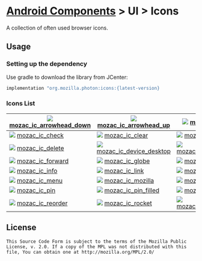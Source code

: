 # [Android Components](../../../README.md) > UI > Icons

A collection of often used browser icons.

## Usage

### Setting up the dependency

Use gradle to download the library from JCenter:

```Groovy
implementation "org.mozilla.photon:icons:{latest-version}
```

### Icons List

| ![](https://github.com/wajahatkarim3/android-components/blob/master/components/ui/icons/png/mozac_ic_arrowhead_down.png) [mozac_ic_arrowhead_down](https://github.com/wajahatkarim3/android-components/blob/master/components/ui/icons/src/main/res/drawable/mozac_ic_arrowhead_down.xml) | ![](https://github.com/wajahatkarim3/android-components/blob/master/components/ui/icons/png/mozac_ic_arrowhead_up.png) [mozac_ic_arrowhead_up](https://github.com/wajahatkarim3/android-components/blob/master/components/ui/icons/src/main/res/drawable/mozac_ic_arrowhead_up.xml) | ![](https://github.com/wajahatkarim3/android-components/blob/master/components/ui/icons/png/mozac_ic_back.png) [mozac_ic_back](https://github.com/wajahatkarim3/android-components/blob/master/components/ui/icons/src/main/res/drawable/mozac_ic_back.xml) |
|---|---|---|
| ![](https://github.com/wajahatkarim3/android-components/blob/master/components/ui/icons/png/mozac_ic_check.png) [mozac_ic_check](https://github.com/wajahatkarim3/android-components/blob/master/components/ui/icons/src/main/res/drawable/mozac_ic_check.xml) | ![](https://github.com/wajahatkarim3/android-components/blob/master/components/ui/icons/png/mozac_ic_clear.png) [mozac_ic_clear](https://github.com/wajahatkarim3/android-components/blob/master/components/ui/icons/src/main/res/drawable/mozac_ic_clear.xml) | ![](https://github.com/wajahatkarim3/android-components/blob/master/components/ui/icons/png/mozac_ic_close.png) [mozac_ic_close](https://github.com/wajahatkarim3/android-components/blob/master/components/ui/icons/src/main/res/drawable/mozac_ic_close.xml) |
| ![](https://github.com/wajahatkarim3/android-components/blob/master/components/ui/icons/png/mozac_ic_delete.png) [mozac_ic_delete](https://github.com/wajahatkarim3/android-components/blob/master/components/ui/icons/src/main/res/drawable/mozac_ic_delete.xml) | ![](https://github.com/wajahatkarim3/android-components/blob/master/components/ui/icons/png/mozac_ic_device_desktop.png) [mozac_ic_device_desktop](https://github.com/wajahatkarim3/android-components/blob/master/components/ui/icons/src/main/res/drawable/mozac_ic_device_desktop.xml) | ![](https://github.com/wajahatkarim3/android-components/blob/master/components/ui/icons/png/mozac_ic_download.png) [mozac_ic_download](https://github.com/wajahatkarim3/android-components/blob/master/components/ui/icons/src/main/res/drawable/mozac_ic_download.xml) |
| ![](https://github.com/wajahatkarim3/android-components/blob/master/components/ui/icons/png/mozac_ic_forward.png) [mozac_ic_forward](https://github.com/wajahatkarim3/android-components/blob/master/components/ui/icons/src/main/res/drawable/mozac_ic_forward.xml) | ![](https://github.com/wajahatkarim3/android-components/blob/master/components/ui/icons/png/mozac_ic_globe.png) [mozac_ic_globe](https://github.com/wajahatkarim3/android-components/blob/master/components/ui/icons/src/main/res/drawable/mozac_ic_globe.xml) | ![](https://github.com/wajahatkarim3/android-components/blob/master/components/ui/icons/png/mozac_ic_grid.png) [mozac_ic_grid](https://github.com/wajahatkarim3/android-components/blob/master/components/ui/icons/src/main/res/drawable/mozac_ic_grid.xml) |
| ![](https://github.com/wajahatkarim3/android-components/blob/master/components/ui/icons/png/mozac_ic_info.png) [mozac_ic_info](https://github.com/wajahatkarim3/android-components/blob/master/components/ui/icons/src/main/res/drawable/mozac_ic_info.xml) | ![](https://github.com/wajahatkarim3/android-components/blob/master/components/ui/icons/png/mozac_ic_link.png) [mozac_ic_link](https://github.com/wajahatkarim3/android-components/blob/master/components/ui/icons/src/main/res/drawable/mozac_ic_link.xml) | ![](https://github.com/wajahatkarim3/android-components/blob/master/components/ui/icons/png/mozac_ic_lock.png) [mozac_ic_lock](https://github.com/wajahatkarim3/android-components/blob/master/components/ui/icons/src/main/res/drawable/mozac_ic_lock.xml) |
| ![](https://github.com/wajahatkarim3/android-components/blob/master/components/ui/icons/png/mozac_ic_menu.png) [mozac_ic_menu](https://github.com/wajahatkarim3/android-components/blob/master/components/ui/icons/src/main/res/drawable/mozac_ic_menu.xml) | ![](https://github.com/wajahatkarim3/android-components/blob/master/components/ui/icons/png/mozac_ic_mozilla.png) [mozac_ic_mozilla](https://github.com/wajahatkarim3/android-components/blob/master/components/ui/icons/src/main/res/drawable/mozac_ic_mozilla.xml) | ![](https://github.com/wajahatkarim3/android-components/blob/master/components/ui/icons/png/mozac_ic_open_in.png) [mozac_ic_open_in](https://github.com/wajahatkarim3/android-components/blob/master/components/ui/icons/src/main/res/drawable/mozac_ic_open_in.xml) |
| ![](https://github.com/wajahatkarim3/android-components/blob/master/components/ui/icons/png/mozac_ic_pin.png) [mozac_ic_pin](https://github.com/wajahatkarim3/android-components/blob/master/components/ui/icons/src/main/res/drawable/mozac_ic_pin.xml) | ![](https://github.com/wajahatkarim3/android-components/blob/master/components/ui/icons/png/mozac_ic_pin_filled.png) [mozac_ic_pin_filled](https://github.com/wajahatkarim3/android-components/blob/master/components/ui/icons/src/main/res/drawable/mozac_ic_pin_filled.xml) | ![](https://github.com/wajahatkarim3/android-components/blob/master/components/ui/icons/png/mozac_ic_refresh.png) [mozac_ic_refresh](https://github.com/wajahatkarim3/android-components/blob/master/components/ui/icons/src/main/res/drawable/mozac_ic_refresh.xml) |
| ![](https://github.com/wajahatkarim3/android-components/blob/master/components/ui/icons/png/mozac_ic_reorder.png) [mozac_ic_reorder](https://github.com/wajahatkarim3/android-components/blob/master/components/ui/icons/src/main/res/drawable/mozac_ic_reorder.xml) | ![](https://github.com/wajahatkarim3/android-components/blob/master/components/ui/icons/png/mozac_ic_rocket.png) [mozac_ic_rocket](https://github.com/wajahatkarim3/android-components/blob/master/components/ui/icons/src/main/res/drawable/mozac_ic_rocket.xml) | ![](https://github.com/wajahatkarim3/android-components/blob/master/components/ui/icons/png/mozac_ic_rocket_filled.png) [mozac_ic_rocket_filled](https://github.com/wajahatkarim3/android-components/blob/master/components/ui/icons/src/main/res/drawable/mozac_ic_rocket_filled.xml) |



## License

    This Source Code Form is subject to the terms of the Mozilla Public
    License, v. 2.0. If a copy of the MPL was not distributed with this
    file, You can obtain one at http://mozilla.org/MPL/2.0/
